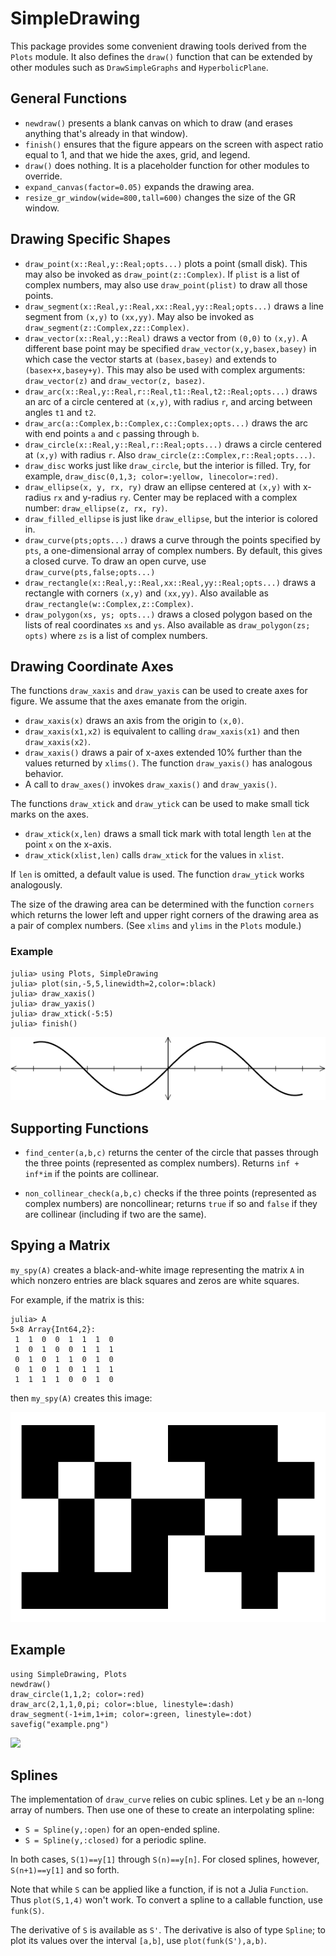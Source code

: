 # SimpleDrawing

This package provides some convenient drawing tools derived from the
`Plots` module. It also defines the `draw()` function that can be extended
by other modules such as  `DrawSimpleGraphs` and `HyperbolicPlane`.


## General Functions

+ `newdraw()` presents a blank canvas on which to draw (and erases anything that's already in that window).
+ `finish()` ensures that the figure appears on the screen with aspect ratio equal to 1, and that we hide the axes, grid, and legend.
+ `draw()` does nothing. It is a placeholder function for other modules to override.
+ `expand_canvas(factor=0.05)` expands the drawing area.
+ `resize_gr_window(wide=800,tall=600)` changes the size of the GR window.

## Drawing Specific Shapes
+ `draw_point(x::Real,y::Real;opts...)` plots a point (small disk). This may also be invoked as `draw_point(z::Complex)`. If `plist` is a list of complex numbers, may also use `draw_point(plist)` to draw all those points.
+ `draw_segment(x::Real,y::Real,xx::Real,yy::Real;opts...)` draws a line segment from `(x,y)` to `(xx,yy)`. May also be invoked as `draw_segment(z::Complex,zz::Complex)`.
+ `draw_vector(x::Real,y::Real)` draws a vector from `(0,0)` to `(x,y)`. A different base point may be specified `draw_vector(x,y,basex,basey)` in which case the vector starts at `(basex,basey)` and extends to `(basex+x,basey+y)`. This may also be used with complex arguments: `draw_vector(z)` and `draw_vector(z, basez)`.
+ `draw_arc(x::Real,y::Real,r::Real,t1::Real,t2::Real;opts...)` draws an arc of a circle centered at `(x,y)`, with radius `r`, and arcing between angles `t1` and `t2`.
+ `draw_arc(a::Complex,b::Complex,c::Complex;opts...)` draws the arc with end points `a` and `c` passing through `b`.
+ `draw_circle(x::Real,y::Real,r::Real;opts...)` draws a circle centered at `(x,y)` with radius `r`. Also `draw_circle(z::Complex,r::Real;opts...)`.
+ `draw_disc` works just like `draw_circle`, but the interior is filled. Try, for example, `draw_disc(0,1,3; color=:yellow, linecolor=:red)`.
+ `draw_ellipse(x, y, rx, ry)` draw an ellipse centered at `(x,y)` with x-radius `rx` and y-radius `ry`. Center may be replaced with a complex number: `draw_ellipse(z, rx, ry)`.
+ `draw_filled_ellipse` is just like `draw_ellipse`, but the interior is colored in. 
+ `draw_curve(pts;opts...)` draws a curve through the points specified by `pts`, a one-dimensional array of complex numbers. By default, this gives a closed curve. To draw an open curve, use `draw_curve(pts,false;opts...)`
+ `draw_rectangle(x::Real,y::Real,xx::Real,yy::Real;opts...)` draws a rectangle with corners `(x,y)` and `(xx,yy)`. Also available as `draw_rectangle(w::Complex,z::Complex)`.
+ `draw_polygon(xs, ys; opts...)` draws a closed polygon based on the lists of  real coordinates `xs` and `ys`. Also available as `draw_polygon(zs; opts)` where `zs`  is a list of complex numbers. 


## Drawing Coordinate Axes

The functions `draw_xaxis` and `draw_yaxis` can be used to create axes for figure.
We assume that the axes emanate from the origin.
+ `draw_xaxis(x)` draws an axis from the origin to `(x,0)`.
+ `draw_xaxis(x1,x2)` is equivalent to calling `draw_xaxis(x1)` and then `draw_xaxis(x2)`.
+ `draw_xaxis()` draws a pair of x-axes extended 10% further than the values returned by `xlims()`. The function `draw_yaxis()` has analogous behavior.
+ A call to `draw_axes()` invokes `draw_xaxis()` and `draw_yaxis()`.

The functions `draw_xtick` and `draw_ytick` can be used to make small 
tick marks on the axes.

+ `draw_xtick(x,len)` draws a small tick mark with total length `len` at the point `x` on the x-axis.
+ `draw_xtick(xlist,len)` calls `draw_xtick` for the values in `xlist`.

If `len` is omitted, a default value is used. The function `draw_ytick` 
works analogously. 

The size of the drawing area can be determined with the function `corners` 
which returns the lower left and upper right corners of the drawing area
as a pair of complex numbers. (See `xlims` and `ylims` in the `Plots` module.)

### Example
```
julia> using Plots, SimpleDrawing
julia> plot(sin,-5,5,linewidth=2,color=:black)
julia> draw_xaxis()
julia> draw_yaxis()
julia> draw_xtick(-5:5)
julia> finish()
```

![](axes-example.png)



## Supporting Functions

+ `find_center(a,b,c)` returns the center of the circle that passes through
the three points (represented as complex numbers). Returns
`inf + inf*im` if the points are collinear.

+ `non_collinear_check(a,b,c)` checks if the three points (represented as
  complex numbers) are noncollinear; returns `true` if so and `false` if they
  are collinear (including if two are the same).

## Spying a Matrix

`my_spy(A)` creates a black-and-white image representing the matrix `A`
in which nonzero entries are black squares and zeros are white squares.

For example, if the matrix is this:
```
julia> A
5×8 Array{Int64,2}:
 1  1  0  0  1  1  1  0
 1  0  1  0  0  1  1  1
 0  1  0  1  1  0  1  0
 0  1  0  1  0  1  1  1
 1  1  1  1  0  0  1  0
```

 then `my_spy(A)` creates this image:
 
 ![](myspy.png)

## Example

```
using SimpleDrawing, Plots
newdraw()
draw_circle(1,1,2; color=:red)
draw_arc(2,1,1,0,pi; color=:blue, linestyle=:dash)
draw_segment(-1+im,1+im; color=:green, linestyle=:dot)
savefig("example.png")
```

![](example.png)



## Splines

The implementation of `draw_curve` relies on cubic splines. Let `y` be an
`n`-long array of numbers. Then use one of these to create an interpolating
spline:
+ `S = Spline(y,:open)` for an open-ended spline.
+ `S = Spline(y,:closed)` for a periodic spline.

In both cases, `S(1)==y[1]` through `S(n)==y[n]`. For closed splines, however,
`S(n+1)==y[1]` and so forth.

Note that while `S` can be applied like a function, if is not a Julia `Function`.
Thus `plot(S,1,4)` won't work. To convert a spline to a callable function, use
`funk(S)`.

The derivative of `S` is available as `S'`. The derivative is also of type
`Spline`; to plot its values over the interval `[a,b]`, use `plot(funk(S'),a,b)`.
